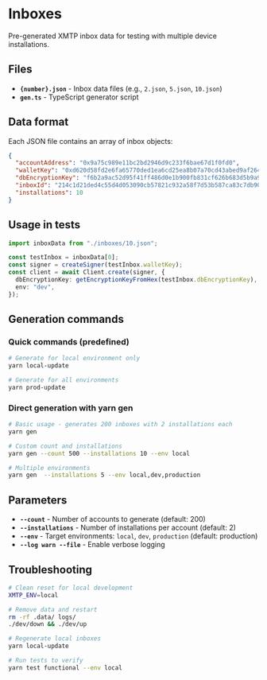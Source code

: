 # Inboxes

Pre-generated XMTP inbox data for testing with multiple device installations.

## Files

- **`{number}.json`** - Inbox data files (e.g., `2.json`, `5.json`, `10.json`)
- **`gen.ts`** - TypeScript generator script

## Data format

Each JSON file contains an array of inbox objects:

```json
{
  "accountAddress": "0x9a75c989e11bc2bd2946d9c233f6bae67d1f0fd0",
  "walletKey": "0xd620d58fd2e6fa65770ded1ea6cd25ea8b07a70cd43abed9af264a55c9b98ecc",
  "dbEncryptionKey": "f6b2a9ac52d95f41ff486d0e1b900fb831cf626b683d5b9a9448e71170c2b975",
  "inboxId": "214c1d21ded4c55d4d053090cb57821c932a58f7d53b587ca83c7db908e6650b",
  "installations": 10
}
```

## Usage in tests

```typescript
import inboxData from "./inboxes/10.json";

const testInbox = inboxData[0];
const signer = createSigner(testInbox.walletKey);
const client = await Client.create(signer, {
  dbEncryptionKey: getEncryptionKeyFromHex(testInbox.dbEncryptionKey),
  env: "dev",
});
```

## Generation commands

### Quick commands (predefined)

```bash
# Generate for local environment only
yarn local-update

# Generate for all environments
yarn prod-update
```

### Direct generation with yarn gen

```bash
# Basic usage - generates 200 inboxes with 2 installations each
yarn gen

# Custom count and installations
yarn gen --count 500 --installations 10 --env local

# Multiple environments
yarn gen  --installations 5 --env local,dev,production
```

## Parameters

- **`--count`** - Number of accounts to generate (default: 200)
- **`--installations`** - Number of installations per account (default: 2)
- **`--env`** - Target environments: `local`, `dev`, `production` (default: production)
- **`--log warn --file`** - Enable verbose logging

## Troubleshooting

```bash
# Clean reset for local development
XMTP_ENV=local

# Remove data and restart
rm -rf .data/ logs/
./dev/down && ./dev/up

# Regenerate local inboxes
yarn local-update

# Run tests to verify
yarn test functional --env local
```
